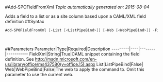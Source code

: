 #Add-SPOFieldFromXml
*Topic automatically generated on: 2015-08-04*

Adds a field to a list or as a site column based upon a CAML/XML field definition
##Syntax
```powershell
Add-SPOFieldFromXml [-List [<ListPipeBind>]] [-Web [<WebPipeBind>]] -FieldXml [<String>]
```
&nbsp;

##Parameters
Parameter|Type|Required|Description
---------|----|--------|-----------
FieldXml|String|True|CAML snippet containing the field definition. See http://msdn.microsoft.com/en-us/library/office/ms437580(v=office.15).aspx
List|ListPipeBind|False|
Web|WebPipeBind|False|The web to apply the command to. Omit this parameter to use the current web.
